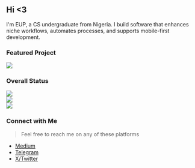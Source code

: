 ## Hi <3

I'm EUP, a CS undergraduate from Nigeria. I build software that enhances niche workflows, automates processes, and supports mobile-first development.

### Featured Project

![](https://github-readme-stats.vercel.app/api/pin?username=euptron&repo=CodeOps-Studio&show_icons=true&theme=github_dark_dimmed&hide_border=false&include_all_commits=true&count_private=true&layout=compact)

### Overall Status

![](https://github-readme-stats.vercel.app/api?username=euptron&theme=github_dark_dimmed&hide_border=false&include_all_commits=true&count_private=true)  
![](https://github-readme-streak-stats.herokuapp.com/?user=euptron&theme=github_dark_dimmed&hide_border=false)  
![](https://github-readme-stats.vercel.app/api/top-langs/?username=euptron&theme=github_dark_dimmed&hide_border=false&include_all_commits=true&count_private=true&layout=compact)

### Connect with Me
> Feel free to reach me on any of these platforms

- [Medium](https://medium.com/@eup)
- [Telegram](https://t.me/euptron)
- [X/Twitter](https://x.com/euptron)
